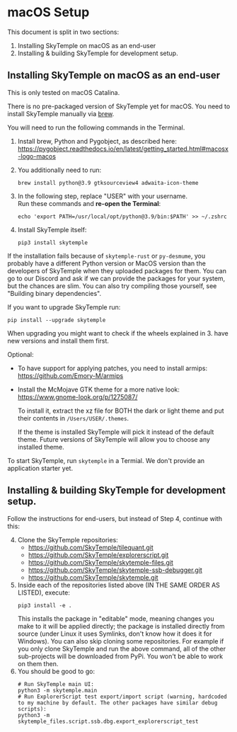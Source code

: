 macOS Setup
===========

This document is split in two sections:
1. Installing SkyTemple on macOS as an end-user
2. Installing & building SkyTemple for development setup.

Installing SkyTemple on macOS as an end-user
--------------------------------------------
This is only tested on macOS Catalina.

There is no pre-packaged version of SkyTemple yet for macOS. You need to install SkyTemple
manually via [brew](https://brew.sh/).

You will need to run the following commands in the Terminal.

1. Install brew, Python and Pygobject, as described here:  
   https://pygobject.readthedocs.io/en/latest/getting_started.html#macosx-logo-macos
   
2. You additionally need to run: 
   ```
   brew install python@3.9 gtksourceview4 adwaita-icon-theme
   ```
2. In the following step, replace "USER" with your username.  
   Run these commands and **re-open the Terminal**:
   ```
   echo 'export PATH=/usr/local/opt/python@3.9/bin:$PATH' >> ~/.zshrc
   ```
2. Install SkyTemple itself:
   ```
   pip3 install skytemple
   ```
   
If the installation fails because of ``skytemple-rust`` or ``py-desmume``, you probably have a different
Python version or MacOS version than the developers of SkyTemple when they uploaded packages for them.
You can go to our Discord and ask if we can provide the packages for your system, but the chances are slim.
You can also try compiling those yourself, see "Building binary dependencies".

If you want to upgrade SkyTemple run:
```
pip install --upgrade skytemple
```
When upgrading you might want to check if the wheels explained in 3. have new versions and
install them first.

Optional:
- To have support for applying patches, you need to install armips:  
  https://github.com/Emory-M/armips
- Install the McMojave GTK theme for a more native look:  
  https://www.gnome-look.org/p/1275087/  
  
  To install it, extract the xz file for BOTH the dark or light theme and put their contents in `/Users/USER/.themes`.
  
  If the theme is installed SkyTemple will pick it instead of the default theme. 
  Future versions of SkyTemple will allow you to choose any installed theme.


To start SkyTemple, run `skytemple` in a Termial. We don't provide an application starter yet.

Installing & building SkyTemple for development setup.
------------------------------------------------------

Follow the instructions for end-users, but instead of Step 4, continue with this:

4. Clone the SkyTemple repositories:
   - https://github.com/SkyTemple/tilequant.git
   - https://github.com/SkyTemple/explorerscript.git
   - https://github.com/SkyTemple/skytemple-files.git
   - https://github.com/SkyTemple/skytemple-ssb-debugger.git
   - https://github.com/SkyTemple/skytemple.git
5. Inside each of the repositories listed above (IN THE SAME ORDER AS LISTED), execute:
   ```
   pip3 install -e .
   ```
   This installs the package in "editable" mode, meaning changes you make to it will be applied directly; 
   the package is installed directly from source (under Linux it uses Symlinks, don't know how it does it for Windows).
   You can also skip cloning some repositories. For example if you only clone SkyTemple and run the above command,
   all of the other sub-projects will be downloaded from PyPi. You won't be able to work on them then.
6. You should be good to go:
   ```
   # Run SkyTemple main UI:
   python3 -m skytemple.main
   # Run ExplorerScript test export/import script (warning, hardcoded to my machine by default. The other packages have similar debug scripts):
   python3 -m skytemple_files.script.ssb.dbg.export_explorerscript_test
   ```
